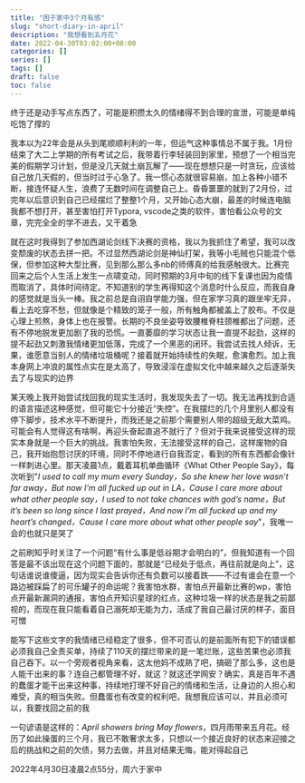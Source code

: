 ```yaml
---
title: "困于家中3个月有感"
slug: "short-diary-in-april"
description: "我想看到五月花"
date: 2022-04-30T03:02:00+08:00
categories: []
series: []
tags: []
draft: false
toc: false
---
```


终于还是动手写点东西了，可能是积攒太久的情绪得不到合理的宣泄，可能是单纯吃饱了撑的

我本以为22年会是从头到尾顺顺利利的一年，但运气这种事情总不属于我。1月份结束了大二上学期的所有考试之后，我带着行李轻装回到家里，预想了一个相当完美的假期学习计划，但是没几天就土崩瓦解了——现在想想只是一时贪玩，应该给自己放几天假的，但当时过于心急了。我一惯心态就很容易崩，加上各种小错不断，接连怀疑人生，浪费了无数时间在调整自己上。昏昏噩噩的就到了2月份，过完年以后意识到自己已经摆烂了整整1个月，又开始心态大崩，最差的时候连电脑我都不想打开，甚至害怕打开Typora, vscode之类的软件，害怕看公众号的文章，完完全全的学不进去，又干着急

就在这时我得到了参加西湖论剑线下决赛的资格，我以为我抓住了希望，我可以改变颓废的状态去拼一把。不过显然西湖论剑是神仙打架，我等小毛贼也只能混个低保，但参加这种大型比赛，见到那么那么多nb的师傅真的给我感触很大。比赛完回来之后个人生活上发生一点啸变动，同时预期的3月中旬的线下复课也因为疫情而取消了，具体时间待定。不知道别的学生再得知这个消息时什么反应，而我自身的感觉就是当头一棒。我之前总是自诩自学能力强，但在家学习真的跟坐牢无异，看上去吃穿不愁，但就像是个精致的笼子一般，所有触角都被盖上了胶布。不仅是心理上煎熬，身体上也在报警。长期的不良坐姿导致腰椎脊柱颈椎都出了问题，还有不停地脱发更加剧了我的恐慌。一直萎靡的学习状态让我一直提不起劲，这样的提不起劲又刺激我情绪更加低落，完成了一个黑恶的闭环。我尝试去找人倾诉，无果，谁愿意当别人的情绪垃圾桶呢？接着就开始持续性的失眠，愈演愈烈。加上我本身网上冲浪的属性点实在是太高了，导致浸淫在虚拟文化中越来越久之后逐渐失去了与现实的边界

某天晚上我开始尝试找回我的现实生活时，我发现失去了一切。我无法再找到合适的语言描述这种感觉，但可能它十分接近“失控”。在我摆烂的几个月里别人都没有停下脚步，技术水平不断提升，而我还是之前那个需要别人带的超级无敌大菜鸡。可能会有人觉得这有啥啊，再迎头奋起直追不就行了？但对于我来说接受这样的现实本身就是一个巨大的挑战。我害怕失败，无法接受这样的自己，这样废物的自己，我开始抱怨讨厌的环境，同时不停地进行自我否定，看到的所有东西都会像针一样刺进心里。那天凌晨1点，戴着耳机单曲循环《What Other People Say》，每次听到"*I used to call my mum every Sunday，So she knew her love wasn’t far away，But now I’m all fucked up out in LA，Cause I care more about what other people say，I used to not take chances with god’s name，But it’s been so long since I last prayed，And now I’m all fucked up and my heart’s changed，Cause I care more about what other people say*"，我唯一会的也就只是哭了

之前刷知乎时关注了一个问题“有什么事是低谷期才会明白的”，但我知道有一个回答是最不该出现在这个问题下面的，那就是“已经处于低点，再往前就是向上”，这句话谁说谁傻逼，因为现实会告诉你还有负数可以接着跌——不过有谁会在意一个路边被踩扁了的可乐罐子的命运呢？我害怕水群，害怕点开最新比赛的wp，害怕点开最新漏洞的通报，害怕点开知识星球的红点，这种垃圾一样的状态是我之前鄙视的，而现在我只能看着自己溺死却无能为力，活成了我自己最讨厌的样子，面目可憎

能写下这些文字的我情绪已经稳定了很多，但不可否认的是前面所有犯下的错误都必须我自己全责买单，持续了110天的摆烂带来的是一笔烂账，这些苦果也必须我自己吞下。以一个旁观者视角来看，这太他妈不成熟了吧，搞砸了那么多，这也是人能干出来的事？连自己都管理不好，就这？就这还学网安？确实，真是百年不遇的蠢蛋才能干出来这种事，持续地打理不好自己的情绪和生活，让身边的人担心和难受，真的相当失败。但蠢蛋也有改变的权利吧，我想我应该可以，并且必须可以，我要找回之前的我

一句谚语是这样的：*April showers bring May flowers*，四月雨带来五月花。经历了如此操蛋的三个月，我已不敢奢求太多，只想以一个接近良好的状态来迎接之后的挑战和之前的欠债，努力去做，并且对结果无悔，能对得起自己

2022年4月30日凌晨2点55分，周六于家中
